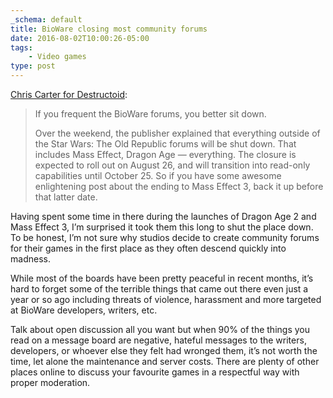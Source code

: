 ```yaml
---
_schema: default
title: BioWare closing most community forums
date: 2016-08-02T10:00:26-05:00
tags:
    - Video games
type: post
---
```

[Chris Carter for Destructoid](https://www.destructoid.com/bioware-is-shutting-down-all-its-forums-outside-of-star-wars-the-old-republic-378027.phtml):

> If you frequent the BioWare forums, you better sit down.
>
> Over the weekend, the publisher explained that everything outside of the Star Wars: The Old Republic forums will be shut down. That includes Mass Effect, Dragon Age — everything. The closure is expected to roll out on August 26, and will transition into read-only capabilities until October 25. So if you have some awesome enlightening post about the ending to Mass Effect 3, back it up before that latter date.

Having spent some time in there during the launches of Dragon Age 2 and Mass Effect 3, I’m surprised it took them this long to shut the place down. To be honest, I’m not sure why studios decide to create community forums for their games in the first place as they often descend quickly into madness.

While most of the boards have been pretty peaceful in recent months, it’s hard to forget some of the terrible things that came out there even just a year or so ago including threats of violence, harassment and more targeted at BioWare developers, writers, etc.

Talk about open discussion all you want but when 90% of the things you read on a message board are negative, hateful messages to the writers, developers, or whoever else they felt had wronged them, it’s not worth the time, let alone the maintenance and server costs. There are plenty of other places online to discuss your favourite games in a respectful way with proper moderation.